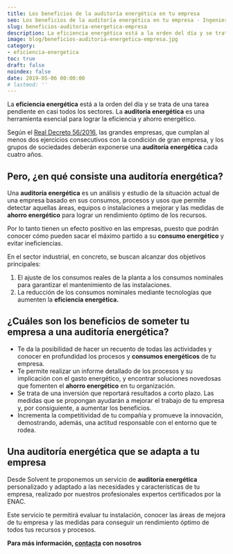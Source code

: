 ```yaml
---
title: Los beneficios de la auditoría energética en tu empresa
seo: Los beneficios de la auditoría energética en tu empresa - Ingeniería Solvent
slug: beneficios-auditoria-energetica-empresa
description: La eficiencia energética está a la orden del día y se trata de una tarea pendiente en casi todos los sectores. La auditoría energética es una herramienta
image: blog/beneficios-auditoria-energetica-empresa.jpg
category:
- eficiencia-energetica
toc: true
draft: false
noindex: false
date: 2019-05-06 00:00:00
# lastmod: ''
---
```

La **eficiencia energética** está a la orden del día y se trata de una tarea pendiente en casi todos los sectores. La **auditoría energética** es una herramienta esencial para lograr la eficiencia y ahorro energético.

Según el [Real Decreto 56/2016](https://www.boe.es/boe/dias/2016/02/13/pdfs/BOE-A-2016-1460.pdf), las grandes empresas, que cumplan al menos dos ejercicios consecutivos con la condición de gran empresa, y los grupos de sociedades deberán exponerse una **auditoría energética** cada cuatro años.

## Pero, ¿en qué consiste una auditoría energética?

Una **auditoría energética** es un análisis y estudio de la situación actual de una empresa basado en sus consumos, procesos y usos que permite detectar aquellas áreas, equipos o instalaciones a mejorar y las medidas de **ahorro energético** para lograr un rendimiento óptimo de los recursos.

Por lo tanto tienen un efecto positivo en las empresas, puesto que podrán conocer cómo pueden sacar el máximo partido a su **consumo energético** y evitar ineficiencias.

En el sector industrial, en concreto, se buscan alcanzar dos objetivos principales:

1. El ajuste de los consumos reales de la planta a los consumos nominales para garantizar el mantenimiento de las instalaciones.
2. La reducción de los consumos nominales mediante tecnologías que aumenten la **eficiencia energética.**

## ¿Cuáles son los beneficios de someter tu empresa a una auditoría energética?

- Te da la posibilidad de hacer un recuento de todas las actividades y conocer en profundidad los procesos y **consumos energéticos** de tu empresa.
- Te permite realizar un informe detallado de los procesos y su implicación con el gasto energético, y encontrar soluciones novedosas que fomenten el **ahorro energético** en tu organización.
- Se trata de una inversión que reportará resultados a corto plazo. Las medidas que se propongan ayudarán a mejorar el trabajo de tu empresa y, por consiguiente, a aumentar los beneficios.
- Incrementa la competitividad de tu compañía y promueve la innovación, demostrando, además, una actitud responsable con el entorno que te rodea.

## Una auditoría energética que se adapta a tu empresa

Desde Solvent te proponemos un servicio de **auditoría energética** personalizado y adaptado a las necesidades y características de tu empresa, realizado por nuestros profesionales expertos certificados por la ENAC.

Este servicio te permitirá evaluar tu instalación, conocer las áreas de mejora de tu empresa y las medidas para conseguir un rendimiento óptimo de todos tus recursos y procesos.

**Para más información, [contacta](/contacto/) con nosotros**
